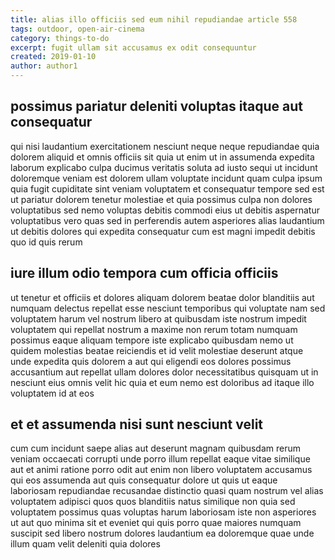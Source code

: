 ```yaml
---
title: alias illo officiis sed eum nihil repudiandae article 558
tags: outdoor, open-air-cinema
category: things-to-do
excerpt: fugit ullam sit accusamus ex odit consequuntur
created: 2019-01-10
author: author1
---
```


## possimus pariatur deleniti voluptas itaque aut consequatur

qui nisi laudantium exercitationem nesciunt neque neque repudiandae quia dolorem aliquid et omnis officiis sit quia ut enim ut in assumenda expedita laborum explicabo culpa ducimus veritatis soluta ad iusto sequi ut incidunt doloremque veniam est dolorem ullam voluptate incidunt quam culpa ipsum quia fugit cupiditate sint veniam voluptatem et consequatur tempore sed est ut pariatur dolorem tenetur molestiae et quia possimus culpa non dolores voluptatibus sed nemo voluptas debitis commodi eius ut debitis aspernatur voluptatibus vero quas sed in perferendis autem asperiores alias laudantium ut debitis dolores qui expedita consequatur cum est magni impedit debitis quo id quis rerum

## iure illum odio tempora cum officia officiis

ut tenetur et officiis et dolores aliquam dolorem beatae dolor blanditiis aut numquam delectus repellat esse nesciunt temporibus qui voluptate nam sed voluptatem harum vel nostrum libero at quibusdam iste nostrum impedit voluptatem qui repellat nostrum a maxime non rerum totam numquam possimus eaque aliquam tempore iste explicabo quibusdam nemo ut quidem molestias beatae reiciendis et id velit molestiae deserunt atque unde expedita quis dolorem a aut qui eligendi eos dolores possimus accusantium aut repellat ullam dolores dolor necessitatibus quisquam ut in nesciunt eius omnis velit hic quia et eum nemo est doloribus ad itaque illo voluptatem id at eos

## et et assumenda nisi sunt nesciunt velit

cum cum incidunt saepe alias aut deserunt magnam quibusdam rerum veniam occaecati corrupti unde porro illum repellat eaque vitae similique aut et animi ratione porro odit aut enim non libero voluptatem accusamus qui eos assumenda aut quis consequatur dolore ut quis ut eaque laboriosam repudiandae recusandae distinctio quasi quam nostrum vel alias voluptatem adipisci quos quos blanditiis natus similique non quia sed voluptatem possimus quas voluptas harum laboriosam iste non asperiores ut aut quo minima sit et eveniet qui quis porro quae maiores numquam suscipit sed libero nostrum dolores laudantium ea doloremque quae unde illum quam velit deleniti quia dolores
